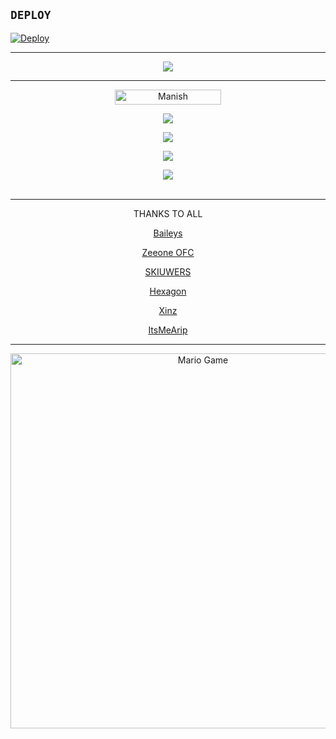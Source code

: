 ## ```DEPLOY```

[![Deploy](https://www.herokucdn.com/deploy/button.svg)](https://heroku.com/deploy?template=https://github.com/projectskiuwers/rip/)

-------

<p align="center">

  <img src="https://b.top4top.io/p_2082g2it21.jpg" />

</p>

------

<p align="center"> <a href="SKIUWERS"><img width="170px" height="24" src="https://komarev.com/ghpvc/?username=projectskiuwers&label=PROFILE%20VISITORS&color=green&style=flat-square" alt="Manish" /></a> </p>

<p align="center"> <a href="https://wa.me/+6287776101997"><img src="https://img.shields.io/badge/WhatsApp-25D366?style=for-the-badge&logo=whatsapp&logoColor=white " /></a>

<p align="center"> <a href="https://t.me/skiuwers"><img src="https://img.shields.io/badge/Telegram-%230088cc.svg?&style=for-the-badge&logo=telegram&logoColor=white" /></a><br>

  

<p align="center"> <a href="https://youtu.be/zZZPCZLY2sk"><img src="https://img.shields.io/badge/YouTube-skiuwers-ff0000?style=for-the-badge&logo=youtube&logoColor= ff0000&link=https://youtube.com/channel/UCy1HDX_AtOQqt1efnP4HseA" /></a>

<p align="center"> <a href="https://youtube.com/channel/UCy1HDX_AtOQqt1efnP4HseA"><img src="https://img.shields.io/youtube/channel/subscribers/UCy1HDX_AtOQqt1efnP4HseA?style=social" /></a><br>

<br>


<div align="center">






------
THANKS TO ALL

[Baileys](https://github.com/adiwajshing/Baileys)

[Zeeone OFC](https://github.com/zeeoneofc)

[SKIUWERS](https://github.com/skiuwers)

[Hexagon](https://github.com/Hexagonz)
  
[Xinz](https://github.com/Xinz-Team)
  
[ItsMeArip](https://projectskiuwers.github.io/ItsMeArip)

 ------

<img src="https://github.com/TheDudeThatCode/TheDudeThatCode/blob/master/Assets/Mario_Gameplay.gif" alt="Mario Game" width="600" />

